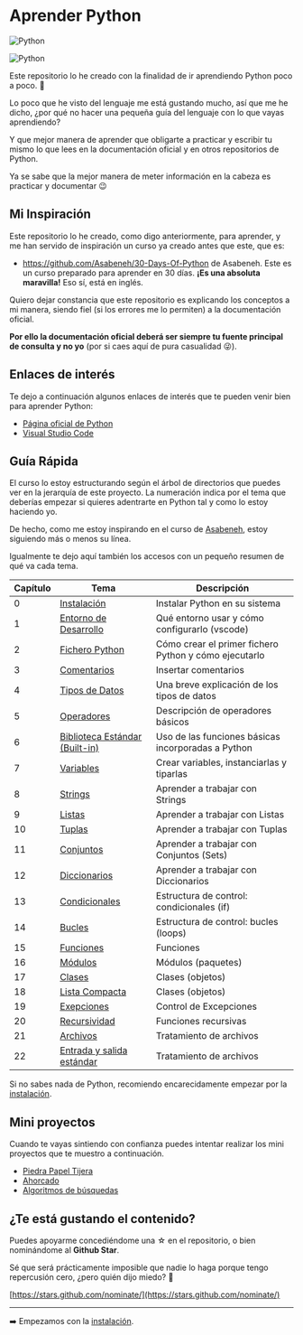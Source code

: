 # Aprender Python

![Python](https://img.shields.io/badge/Python-3.10-green?style=for-the-badge&logo=python)

![Python](https://www.python.org/static/img/python-logo.png)

Este repositorio lo he creado con la finalidad de ir aprendiendo Python poco a poco. 🐍

Lo poco que he visto del lenguaje me está gustando mucho, así que me he dicho, ¿por qué no hacer una pequeña guía del lenguaje con lo que vayas aprendiendo?

Y que mejor manera de aprender que obligarte a practicar y escribir tu mismo lo que lees en la documentación oficial y en otros repositorios de Python.

Ya se sabe que la mejor manera de meter información en la cabeza es practicar y documentar 😉

## Mi Inspiración

Este repositorio lo he creado, como digo anteriormente, para aprender, y me han servido de inspiración un curso ya creado antes que este, que es:

* https://github.com/Asabeneh/30-Days-Of-Python de Asabeneh. Este es un curso preparado para aprender en 30 días. **¡Es una absoluta maravilla!** Eso sí, está en inglés.

Quiero dejar constancia que este repositorio es explicando los conceptos a mi manera, siendo fiel (si los errores me lo permiten) a la documentación oficial.

**Por ello la documentación oficial deberá ser siempre tu fuente principal de consulta y no yo** (por si caes aquí de pura casualidad 😜).

## Enlaces de interés

Te dejo a continuación algunos enlaces de interés que te pueden venir bien para aprender Python:

* [Página oficial de Python](https://docs.python.org/es/3/tutorial/index.html)
* [Visual Studio Code](https://code.visualstudio.com)

## Guía Rápida

El curso lo estoy estructurando según el árbol de directorios que puedes ver en la jerarquía de este proyecto. La numeración indica por el tema que deberías empezar si quieres adentrarte en Python tal y como lo estoy haciendo yo.

De hecho, como me estoy inspirando en el curso de [Asabeneh](/https://github.com/Asabeneh), estoy siguiendo más o menos su línea.

Igualmente te dejo aquí también los accesos con un pequeño resumen de qué va cada tema.

| Capítulo | Tema                  | Descripción                                                   |
|----------|-----------------------|---------------------------------------------------------------|
| 0        | [Instalación](/00_Instalaci%C3%B3n/readme.md)           | Instalar Python en su sistema                                 |
| 1        | [Entorno de Desarrollo](/01_Entorno%20de%20desarrollo/readme.md) | Qué entorno usar y cómo configurarlo (vscode)                 |
| 2        | [Fichero Python](/02_Fichero%20Python/readme.md)        | Cómo crear el primer fichero Python y cómo ejecutarlo         |
| 3        | [Comentarios](/03_Comentarios/readme.md)           | Insertar comentarios                                          |
| 4        | [Tipos de Datos](/04_Tipos%20de%20datos/readme.md)        | Una breve explicación de los tipos de datos                   |
| 5        | [Operadores](/05_Operadores/readme.md)                    | Descripción de operadores básicos |
| 6        | [Biblioteca Estándar (Built-in)](/06_Biblioteca%20Est%C3%A1ndar/readme.md)                    | Uso de las funciones básicas incorporadas a Python |
| 7        | [Variables](/07_Variables/readme.md)           | Crear variables, instanciarlas y tiparlas                                         |
| 8        | [Strings](/08_Strings/readme.md)           | Aprender a trabajar con Strings                                         |
| 9        | [Listas](/09_Listas/readme.md)           | Aprender a trabajar con Listas                                         |
| 10        | [Tuplas](/10_Tuplas/readme.md)           | Aprender a trabajar con Tuplas                                         |
| 11        | [Conjuntos](/11_Sets/readme.md)           | Aprender a trabajar con Conjuntos (Sets)                                         |
| 12        | [Diccionarios](/12_Diccionarios/readme.md)           | Aprender a trabajar con Diccionarios                                         |
| 13        | [Condicionales](/13_Condicionales/readme.md)           | Estructura de control: condicionales (if)                                         |
| 14        | [Bucles](/14_Bucles/readme.md)           | Estructura de control: bucles (loops)                                         |
| 15        | [Funciones](/15_Funciones/readme.md)           | Funciones                                       |
| 16        | [Módulos](/16_Modulos/readme.md)           | Módulos (paquetes)                                       |
| 17        | [Clases](/17_Clases/readme.md)           | Clases (objetos)                                       |
| 18        | [Lista Compacta](/18_Lista_Compacta/)           | Clases (objetos)                                       |
| 19        | [Exepciones](/19_Excepciones/readme.md)           | Control de Excepciones                                       |
| 20        | [Recursividad](/20_Recursividad/readme.md)           | Funciones recursivas                                       |
| 21        | [Archivos](/21_Archivos/readme.md)           | Tratamiento de archivos                                       |
| 22        | [Entrada y salida estándar](/22_Entrada_Salida_Estandar/readme.md)           | Tratamiento de archivos                                       |

Si no sabes nada de Python, recomiendo encarecidamente empezar por la [instalación](/00_Instalaci%C3%B3n/readme.md).

## Mini proyectos

Cuando te vayas sintiendo con confianza puedes intentar realizar los mini proyectos que te muestro a continuación.

* [Piedra Papel Tijera](/98_Mini_Proyectos/piedra_papel_tijera/piedra_papel_tijera.py)
* [Ahorcado](/98_Mini_Proyectos/ahorcado/)
* [Algoritmos de búsquedas](/98_Mini_Proyectos/busquedas_eficientes/)

## ¿Te está gustando el contenido?

Puedes apoyarme concediéndome una ☆ en el repositorio, o bien nominándome al **Github Star**.

Sé que será prácticamente imposible que nadie lo haga porque tengo repercusión cero, ¿pero quién dijo miedo? 🤪

[https://stars.github.com/nominate/](https://stars.github.com/nominate/)

***

➡️ Empezamos con la [instalación](/00_Instalaci%C3%B3n/readme.md).
